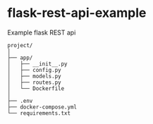 # flask-rest-api-example
Example flask REST api

```
project/
│
├── app/
│   ├── __init__.py
│   ├── config.py
│   ├── models.py
│   ├── routes.py
│   └── Dockerfile
│
├── .env
├── docker-compose.yml
└── requirements.txt

```